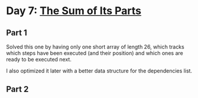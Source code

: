 # Day 7: [The Sum of Its Parts](https://adventofcode.com/2018/day/7)

## Part 1

Solved this one by having only one short array of length 26, which tracks which steps have been executed (and their position) and which ones are ready to be executed next.

I also optimized it later with a better data structure for the dependencies list.

## Part 2

